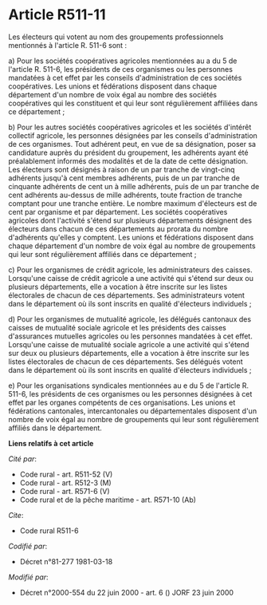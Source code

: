 # Article R511-11

Les électeurs qui votent au nom des groupements professionnels mentionnés à l'article R. 511-6 sont :

a) Pour les sociétés coopératives agricoles mentionnées au a du 5 de l'article R. 511-6, les présidents de ces organismes ou
les personnes mandatées à cet effet par les conseils d'administration de ces sociétés coopératives. Les unions et fédérations
disposent dans chaque département d'un nombre de voix égal au nombre des sociétés coopératives qui les constituent et qui
leur sont régulièrement affiliées dans ce département ;

b) Pour les autres sociétés coopératives agricoles et les sociétés d'intérêt collectif agricole, les personnes désignées par
les conseils d'administration de ces organismes. Tout adhérent peut, en vue de sa désignation, poser sa candidature auprès du
président du groupement, les adhérents ayant été préalablement informés des modalités et de la date de cette désignation. Les
électeurs sont désignés à raison de un par tranche de vingt-cinq adhérents jusqu'à cent membres adhérents, puis de un par
tranche de cinquante adhérents de cent un à mille adhérents, puis de un par tranche de cent adhérents au-dessus de mille
adhérents, toute fraction de tranche comptant pour une tranche entière. Le nombre maximum d'électeurs est de cent par
organisme et par département. Les sociétés coopératives agricoles dont l'activité s'étend sur plusieurs départements
désignent des électeurs dans chacun de ces départements au prorata du nombre d'adhérents qu'elles y comptent. Les unions et
fédérations disposent dans chaque département d'un nombre de voix égal au nombre de groupements qui leur sont régulièrement
affiliés dans ce département ;

c) Pour les organismes de crédit agricole, les administrateurs des caisses. Lorsqu'une caisse de crédit agricole a une
activité qui s'étend sur deux ou plusieurs départements, elle a vocation à être inscrite sur les listes électorales de chacun
de ces départements. Ses administrateurs votent dans le département où ils sont inscrits en qualité d'électeurs individuels ;

d) Pour les organismes de mutualité agricole, les délégués cantonaux des caisses de mutualité sociale agricole et les
présidents des caisses d'assurances mutuelles agricoles ou les personnes mandatées à cet effet. Lorsqu'une caisse de
mutualité sociale agricole a une activité qui s'étend sur deux ou plusieurs départements, elle a vocation à être inscrite sur
les listes électorales de chacun de ces départements. Ses délégués votent dans le département où ils sont inscrits en qualité
d'électeurs individuels ;

e) Pour les organisations syndicales mentionnées au e du 5 de l'article R. 511-6, les présidents de ces organismes ou les
personnes désignées à cet effet par les organes compétents de ces organisations. Les unions et fédérations cantonales,
intercantonales ou départementales disposent d'un nombre de voix égal au nombre de groupements qui leur sont régulièrement
affiliés dans le département.

**Liens relatifs à cet article**

_Cité par_:

  - Code rural - art. R511-52 (V)
  - Code rural - art. R512-3 (M)
  - Code rural - art. R571-6 (V)
  - Code rural et de la pêche maritime - art. R571-10 (Ab)

_Cite_:

  - Code rural R511-6

_Codifié par_:

  - Décret n°81-277 1981-03-18

_Modifié par_:

  - Décret n°2000-554 du 22 juin 2000 - art. 6 () JORF 23 juin 2000
